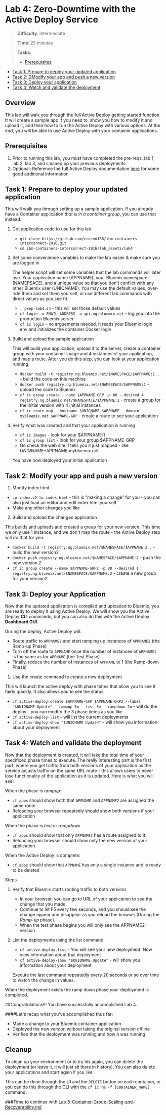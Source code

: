 
# Lab 4: Zero-Downtime with the Active Deploy Service

> **Difficulty**: Intermediate

> **Time**: 25 minutes

> **Tasks**:
>- [Prerequisites](#prerequisites)
- [Task 1: Prepare to deploy your updated application](#task-1-prepare-to-deploy-your-updated-application)
- [Task 2: DModify your app and push a new version](#task-2-modify-your-app-and-push-a-new-version)
- [Task 3: Deploy your application](#task-3-deploy-your-application)
- [Task 4: Watch and validate the deployment](#task-4-watch-and-validate-the-deployment)

## Overview

This lab will walk you through the full Active Deploy getting started function. It will create a sample app if you need to, show you how to modify it and upload it, and then how to run the Active Deploy with various options.
At the end, you will be able to use Active Deploy with your container applications.


## Prerequisites

 1. Prior to running this lab, you must have completed the pre-reqs, lab 1, lab 2, lab 3, and cleaned up your previous deployments
 2. Optional: Reference the full Active Deploy documentation [here](https://www.ng.bluemix.net/docs/services/ActiveDeploy/index.html) for some good additional information
 
## Task 1: Prepare to deploy your updated application

This will walk you through setting up a sample application. If you already have a Container application *that is in a container group*, you can use that instead.

 1. Get application code to use for this lab

	* `git clone https://github.com/crosen188/ibm-containers-interconnect-2016.git`
	* `cd ibm-containers-interconnect-2016/lab_assets/lab4`
	
 2. Set some convenience variables to make the lab easier & make sure you are logged in
	
	The helper script will set some variables that the lab commands will later use. Your application name (APPNAME), your Bluemix namespace (NAMEPSACE), and a unique value so that you don't conflict with any other Bluemix user (UNIQNAME).
	You may use the default values, over-ride them and set them yourself, or use different lab commands with direct values as you see fit.
	
	* `. prep-lab4.sh` - this will set those default values
	* `cf login -u EMAIL_ADDRESS -a api.ng.bluemix.net` - log you into the production Bluemix server
	* `cf ic login` - no arguements needed, it reads your Bluemix login env and initializes the container Docker login

 3. Build and upload the sample application	
 
    This will build your application, upload it to the server, create a container group with your container image and 4 instances of your application, and map a route.
	After you do this step, you can look at your application running.

	* `docker build -t registry.ng.bluemix.net/$NAMESPACE/$APPNAME:1 .` - build the code on this machine
	* `docker push registry.ng.bluemix.net/$NAMESPACE/$APPNAME:1` - upload the code to Bluemix
	* `cf ic group create --name $APPNAME-GRP -p 80 --desired 4 registry.ng.bluemix.net/$NAMESPACE/$APPNAME:1` - create a group for the initial version with 4 initial instances
	* `cf ic route map --hostname $UNIQNAME-$APPNAME --domain mybluemix.net $APPNAME-GRP` - create a route to see your application

 4. Verify what was created and that your application is running
	
	* `cf ic images` - look for your $APPNAME:1
	* `cf ic group list` - look for your group $APPNAME-GRP
	* Go check the web site it tells you it just mapped - like $UNIQNAME-$APPNAME.mybluemix.net
	
	You have now deployed your initial application

	
## Task 2: Modify your app and push a new version

 1. Modify index.html 
   * `cp index.v2 to index.html` - this is "making a change" for you - you can also just load an editor and edit index.html yourself
   * Make any other changes you like
 
 2. Build and upload the changed application	
 
   This builds and uploads and created a group for your new version. This time we only use 1 instance, and we don't map the route - the Active Deploy step will do that for you.

   * `docker build -t registry.ng.bluemix.net/$NAMESPACE/$APPNAME:2 .` - build the new version2
   * `docker push registry.ng.bluemix.net/$NAMESPACE/$APPNAME:2` - push the new version 2
   * `cf ic group create --name $APPNAME-GRP2 -p 80 --desired 1 registry.ng.bluemix.net/$NAMESPACE/$APPNAME:2` - create a new group for your version2


## Task 3: Deploy your Application

Now that the updated application is compiled and uploaded to Bluemix, you are ready to deploy it using Active Deploy. We will show you the Active Deploy **CLI** commands, but you can also do this with the Active Deploy **Dashboard GUI**.

During the deploy, Active Deploy will:
 * Route traffic to `APPNAME2` and start ramping up instances of `APPNAME2` (the Ramp-up Phase)
 * Turn off the route to `APPNAME` once the number of instances of `APPNAME2` is the same as for `APPNAME` (the Test Phase)
 * Finally, reduce the number of instances of `APPNAME` to 1 (the Ramp-down Phase)

 1. Use the create command to create a new deployment

   This will launch the active deploy with phase times that allow you to see it fairly quickly. It also allows you to see the status
 
   * `cf active-deploy-create $APPNAME-GRP $APPNAME-GRP2 --label "$UNIQNAME Update" --rampup 5m --test 5m --rampdown 2m` - will do the deploy - you can modify the 3 phase times as you like
   * `cf active-deploy-list` - will list the current deployments
   * `cf active-deploy-show "$UNIQNAME Update"` - will show you information about your deployment


## Task 4: Watch and validate the deployment

Now that the deployment is created, it will take the total time of your specificed phase times to execute. The really interesting part is the first part, where you get traffic from both versions of your application as the service adjusts traffic on the same URL route - this allows users to never lose functionality of the application as it is updated. Here is what you will see:

When the phase is _rampup_:  
  * `cf apps` should show both that `APPNAME` and `APPNAME2` are assigned the same route.
  * Reloading your browser repeatedly should show both versions if your application

When the phase is _test_ or _rampdown_  
  * `cf apps` should show that only `APPNAME2` has a route assigned to it.
  * Reloading your browser should show only the new version of your application

When the Active Deploy is complete:  
  * `cf apps` should show that `APPNAME` has only a single instance and is ready to be deleted

Steps

 1. Verify that Bluemix starts routing traffic to both versions

	* In your browser, you can go to URL of your application to see the change that you made
	* Continue to hit F5 every few seconds, and you should see the change appear and disappear as you reload the browser (During the _Ramp-up_ phase).
	* When the test phase begins you will only see the APPNAME2 version

 2. List the deployments using the list command

    * `cf active-deploy-list` - You will see your new deployment. Now view information about that deployment
	* `cf active-deploy-show "$UNIQNAME Update"` - will show you information about your deployment
	
	Execute the last command repeatedly every 20 seconds or so over time to watch the change in values.

When the deployment exists the ramp down phase your deployment is completed.
	
##Congratulations!!!  You have successfully accomplished Lab 4.

####Let's recap what you've accomplished thus far:

- Made a change to your Bluemix container application
- Deployed the new version without taking the original version offline
- Verified that the deployment was running and how it was running

## Cleanup

To clean up your environment or to try his again, you can delete the deployment (or leave it, it will just sit there in history). You can also delete your applications and start again if you like.

This can be done through the UI and the `DELETE` button on each container, or you can do this through the CLI with the `cf ic rm -f [CONTAINER_NAME]` command.

###Time to continue with [Lab 5-Container-Group-Scaling-and-Recoverability.md](5-Container-Group-Scaling-and-Recoverability.md)